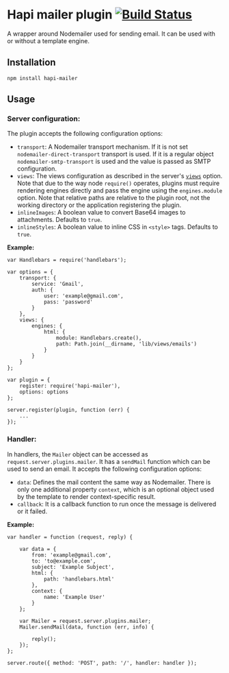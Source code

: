 # Hapi mailer plugin [![Build Status](https://travis-ci.org/nesive/hapi-mailer.svg)](https://travis-ci.org/nesive/hapi-mailer)

A wrapper around Nodemailer used for sending email. It can be used with or without a template engine.

## Installation

```
npm install hapi-mailer
```

## Usage

### Server configuration:

The plugin accepts the following configuration options:

* `transport`: A Nodemailer transport mechanism. If it is not set `nodemailer-direct-transport` transport is used. If it is a regular object `nodemailer-smtp-transport` is used and the value is passed as SMTP configuration.
* `views`: The views configuration as described in the server's [`views`](https://github.com/hapijs/hapi/blob/master/docs/Reference.md#server.config.views) option. Note that due to the way node `require()` operates, plugins must require rendering engines directly and pass the engine using the `engines.module` option. Note that relative paths are relative to the plugin root, not the working directory or the application registering the plugin.
* `inlineImages`: A boolean value to convert Base64 images to attachments. Defaults to `true`.
* `inlineStyles`: A boolean value to inline CSS in `<style>` tags. Defaults to `true`.

**Example:**

```
var Handlebars = require('handlebars');

var options = {
    transport: {
        service: 'Gmail',
        auth: {
            user: 'example@gmail.com',
            pass: 'password'
        }
    },
    views: {
        engines: {
            html: {
                module: Handlebars.create(),
                path: Path.join(__dirname, 'lib/views/emails')
            }
        }
    }
};

var plugin = {
    register: require('hapi-mailer'),
    options: options
};

server.register(plugin, function (err) {
    ...
});

```

### Handler:

In handlers, the `Mailer` object can be accessed as `request.server.plugins.mailer`. It has a `sendMail` function which can be used to send an email. It accepts the following configuration options:

* `data`: Defines the mail content the same way as Nodemailer. There is only one additional property `context`, which is an optional object used by the template to render context-specific result.
* `callback`: It is a callback function to run once the message is delivered or it failed.

**Example:**

```
var handler = function (request, reply) {

    var data = {
        from: 'example@gmail.com',
        to: 'to@example.com',
        subject: 'Example Subject',
        html: {
            path: 'handlebars.html'
        },
        context: {
            name: 'Example User'
        }
    };

    var Mailer = request.server.plugins.mailer;
    Mailer.sendMail(data, function (err, info) {

        reply();
    });
};

server.route({ method: 'POST', path: '/', handler: handler });
```
